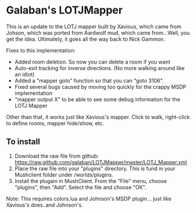 # Galaban's LOTJMapper
This is an update to the LOTJ mapper built by Xavious, which came from Johson, which was ported from Aardwolf mud, which came from...Well, you get the idea.  Ultimately, it goes all the way back to Nick Gammon.

Fixes to this implementation:
* Added room deletion.  So now you can delete a room if you want
* Auto-exit tracking for inverse directions.  (No more walking around like an idiot)
* Added a "mapper goto" function so that you can "goto 3106".
* Fixed several bugs caused by moving too quickly for the crappy MSDP implementation
* "mapper output X" to be able to see some debug information for the LOTJ Mapper

Other than that, it works just like Xavious's mapper.  Click to walk, right-click to define rooms, mapper hide/show, etc.

## To install
1. Download the raw file from github:
https://raw.github.com/galaban/LOTJMapper/master/LOTJ_Mapper.xml
2. Place the raw file into your "plugins" directory.  This is fund in your Mushclient folder under /worlds/plugins.
3. Install the plugain in MushClient.  From the "File" menu, choose "plugins", then "Add".  Select the file and choose "OK".

Note: This requires colors.lua and Johnson's MSDP plugin... just like Xavious's does..and Johnson's.
